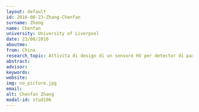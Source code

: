 ```yaml
---
layout: default 
id: 2016-08-23-Zhang-Chenfan
surname: Zhang
name: Chenfan
university: University of Liverpool
date: 23/08/2016
aboutme: 
from: China
research_topic: Attivita di design di un sensore HV per detector di particelle
abstract: 
advisor: 
keywords: 
website: 
img: no_picture.jpg
email: 
alt: Chenfan Zhang
modal-id: stud106
---
```

